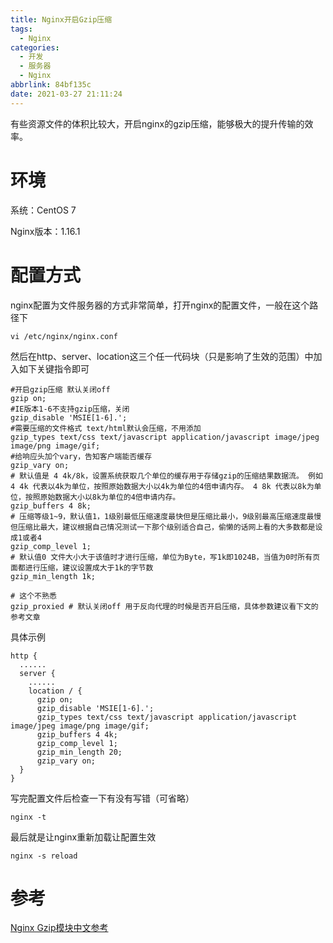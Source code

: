 ```yaml
---
title: Nginx开启Gzip压缩
tags:
  - Nginx
categories:
  - 开发
  - 服务器
  - Nginx
abbrlink: 84bf135c
date: 2021-03-27 21:11:24
---
```



有些资源文件的体积比较大，开启nginx的gzip压缩，能够极大的提升传输的效率。

<!-- more -->

# 环境

系统：CentOS 7

Nginx版本：1.16.1



# 配置方式

nginx配置为文件服务器的方式非常简单，打开nginx的配置文件，一般在这个路径下

``` shell
vi /etc/nginx/nginx.conf
```

然后在http、server、location这三个任一代码块（只是影响了生效的范围）中加入如下关键指令即可

``` shell
#开启gzip压缩 默认关闭off
gzip on;
#IE版本1-6不支持gzip压缩，关闭
gzip_disable 'MSIE[1-6].';
#需要压缩的文件格式 text/html默认会压缩，不用添加
gzip_types text/css text/javascript application/javascript image/jpeg image/png image/gif; 
#给响应头加个vary，告知客户端能否缓存
gzip_vary on; 
# 默认值是 4 4k/8k，设置系统获取几个单位的缓存用于存储gzip的压缩结果数据流。 例如 4 4k 代表以4k为单位，按照原始数据大小以4k为单位的4倍申请内存。 4 8k 代表以8k为单位，按照原始数据大小以8k为单位的4倍申请内存。
gzip_buffers 4 8k;
# 压缩等级1~9，默认值1，1级别最低压缩速度最快但是压缩比最小，9级别最高压缩速度最慢但压缩比最大，建议根据自己情况测试一下那个级别适合自己，偷懒的话网上看的大多数都是设成1或者4
gzip_comp_level 1; 
# 默认值0 文件大小大于该值时才进行压缩，单位为Byte，写1k即1024B，当值为0时所有页面都进行压缩，建议设置成大于1k的字节数
gzip_min_length 1k; 

# 这个不熟悉
gzip_proxied # 默认关闭off 用于反向代理的时候是否开启压缩，具体参数建议看下文的参考文章
```

具体示例

``` shell
http {
  ......
  server {
    ......
    location / {
      gzip on;
      gzip_disable 'MSIE[1-6].';
      gzip_types text/css text/javascript application/javascript image/jpeg image/png image/gif; 
      gzip_buffers 4 4k;
      gzip_comp_level 1;
      gzip_min_length 20;
      gzip_vary on; 
  }
}
```

写完配置文件后检查一下有没有写错（可省略）

``` shell
nginx -t
```

最后就是让nginx重新加载让配置生效

``` shell
nginx -s reload
```



# 参考

[Nginx Gzip模块中文参考](https://www.nginx.cn/doc/standard/httpgzip.html)

